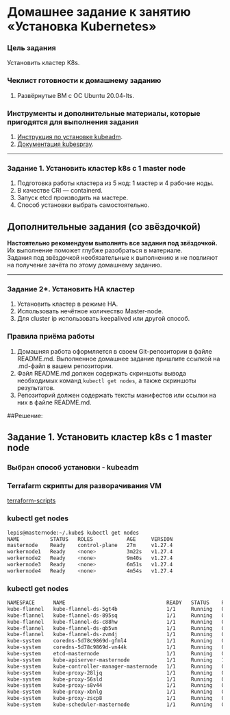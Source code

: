 # Домашнее задание к занятию «Установка Kubernetes»

### Цель задания

Установить кластер K8s.

### Чеклист готовности к домашнему заданию

1. Развёрнутые ВМ с ОС Ubuntu 20.04-lts.


### Инструменты и дополнительные материалы, которые пригодятся для выполнения задания

1. [Инструкция по установке kubeadm](https://kubernetes.io/docs/setup/production-environment/tools/kubeadm/create-cluster-kubeadm/).
2. [Документация kubespray](https://kubespray.io/).

-----

### Задание 1. Установить кластер k8s с 1 master node

1. Подготовка работы кластера из 5 нод: 1 мастер и 4 рабочие ноды.
2. В качестве CRI — containerd.
3. Запуск etcd производить на мастере.
4. Способ установки выбрать самостоятельно.

## Дополнительные задания (со звёздочкой)

**Настоятельно рекомендуем выполнять все задания под звёздочкой.** Их выполнение поможет глубже разобраться в материале.   
Задания под звёздочкой необязательные к выполнению и не повлияют на получение зачёта по этому домашнему заданию. 

------
### Задание 2*. Установить HA кластер

1. Установить кластер в режиме HA.
2. Использовать нечётное количество Master-node.
3. Для cluster ip использовать keepalived или другой способ.

### Правила приёма работы

1. Домашняя работа оформляется в своем Git-репозитории в файле README.md. Выполненное домашнее задание пришлите ссылкой на .md-файл в вашем репозитории.
2. Файл README.md должен содержать скриншоты вывода необходимых команд `kubectl get nodes`, а также скриншоты результатов.
3. Репозиторий должен содержать тексты манифестов или ссылки на них в файле README.md.


##Решение:
## Задание 1. Установить кластер k8s с 1 master node  
### Выбран способ установки - kubeadm  
### Terrafarm скрипты для разворачивания VM  
[terraform-scripts](https://github.com/Lepisok/devops-netology/tree/main/5_Kubernetes%20and%20cloud%20services/kubernetes_2/src/terraform)

### kubectl get nodes  
``` bash
lepis@masternode:~/.kube$ kubectl get nodes
NAME          STATUS   ROLES           AGE     VERSION
masternode    Ready    control-plane   27m     v1.27.4
workernode1   Ready    <none>          3m22s   v1.27.4
workernode2   Ready    <none>          9m40s   v1.27.4
workernode3   Ready    <none>          6m51s   v1.27.4
workernode4   Ready    <none>          4m54s   v1.27.4
```
### kubectl get nodes
``` bash
NAMESPACE      NAME                                 READY   STATUS    RESTARTS      AGE
kube-flannel   kube-flannel-ds-5gt4b                1/1     Running   0             19m
kube-flannel   kube-flannel-ds-895sq                1/1     Running   0             12m
kube-flannel   kube-flannel-ds-c88hw                1/1     Running   0             9m20s
kube-flannel   kube-flannel-ds-qb5vn                1/1     Running   0             5m51s
kube-flannel   kube-flannel-ds-zvm4j                1/1     Running   0             7m23s
kube-system    coredns-5d78c9869d-gfml4             1/1     Running   0             29m
kube-system    coredns-5d78c9869d-vn44k             1/1     Running   0             29m
kube-system    etcd-masternode                      1/1     Running   0             29m
kube-system    kube-apiserver-masternode            1/1     Running   1 (29m ago)   29m
kube-system    kube-controller-manager-masternode   1/1     Running   0             29m
kube-system    kube-proxy-28ljq                     1/1     Running   0             7m23s
kube-system    kube-proxy-56sld                     1/1     Running   0             9m20s
kube-system    kube-proxy-s8v44                     1/1     Running   0             12m
kube-system    kube-proxy-xbnlg                     1/1     Running   0             29m
kube-system    kube-proxy-zscp8                     1/1     Running   0             5m51s
kube-system    kube-scheduler-masternode            1/1     Running   0             29m
```